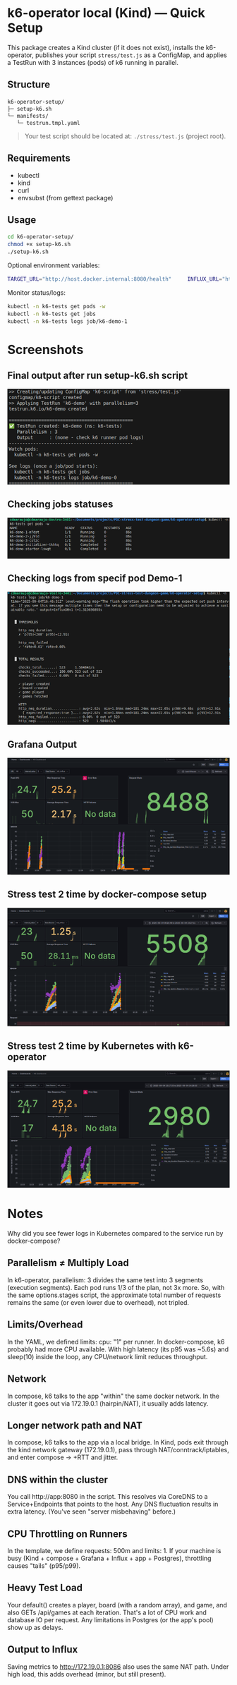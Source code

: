 # k6-operator local (Kind) — Quick Setup

This package creates a Kind cluster (if it does not exist), installs the k6-operator,
publishes your script `stress/test.js` as a ConfigMap, and applies a TestRun
with 3 instances (pods) of k6 running in parallel.

## Structure
```
k6-operator-setup/
├─ setup-k6.sh
└─ manifests/
   └─ testrun.tmpl.yaml
```

> Your test script should be located at: `./stress/test.js` (project root).

## Requirements
- kubectl
- kind
- curl
- envsubst (from gettext package)

## Usage
```bash
cd k6-operator-setup/
chmod +x setup-k6.sh
./setup-k6.sh
```

Optional environment variables:
```bash
TARGET_URL="http://host.docker.internal:8080/health"     INFLUX_URL="http://host.docker.internal:8086/k6"     PARALLELISM=3     NAMESPACE="k6-tests"     ./setup-k6.sh
```

Monitor status/logs:
```bash
kubectl -n k6-tests get pods -w
kubectl -n k6-tests get jobs
kubectl -n k6-tests logs job/k6-demo-1
```

# Screenshots

## Final output after run setup-k6.sh script
<img src="./screenshots/terminal_output.png" />

## Checking jobs statuses
<img src="./screenshots/jobs_running.png" />

## Checking logs from specif pod Demo-1
<img src="./screenshots/output_from_job-k6-demo-1.png" />

## Grafana Output
<img src="./screenshots/grafana_output.png" />

## Stress test 2 time by docker-compose setup
<img src="./screenshots/stress_test_2_time_by_docker-compose.png" />


## Stress test 2 time by Kubernetes with k6-operator
<img src="./screenshots/stress_test_2_time_by_k6_operator.png" />


# Notes

Why did you see fewer logs in Kubernetes compared to the service run by docker-compose?

## Parallelism ≠ Multiply Load
In k6-operator, parallelism: 3 divides the same test into 3 segments (execution segments). Each pod runs 1/3 of the plan, not 3x more. So, with the same options.stages script, the approximate total number of requests remains the same (or even lower due to overhead), not tripled.

## Limits/Overhead
In the YAML, we defined limits: cpu: "1" per runner. In docker-compose, k6 probably had more CPU available. With high latency (its p95 was ~5.6s) and sleep(10) inside the loop, any CPU/network limit reduces throughput.

## Network
In compose, k6 talks to the app "within" the same docker network. In the cluster it goes out via 172.19.0.1 (hairpin/NAT), it usually adds latency.


## Longer network path and NAT
In compose, k6 talks to the app via a local bridge. In Kind, pods exit through the kind network gateway (172.19.0.1), pass through NAT/conntrack/iptables, and enter compose → +RTT and jitter.

## DNS within the cluster
You call http://app:8080 in the script. This resolves via CoreDNS to a Service+Endpoints that points to the host. Any DNS fluctuation results in extra latency. (You've seen "server misbehaving" before.)

## CPU Throttling on Runners
In the template, we define requests: 500m and limits: 1. If your machine is busy (Kind + compose + Grafana + Influx + app + Postgres), throttling causes "tails" (p95/p99).

## Heavy Test Load
Your default() creates a player, board (with a random array), and game, and also GETs /api/games at each iteration. That's a lot of CPU work and database IO per request. Any limitations in Postgres (or the app's pool) show up as delays.

## Output to Influx
Saving metrics to http://172.19.0.1:8086 also uses the same NAT path. Under high load, this adds overhead (minor, but still present).